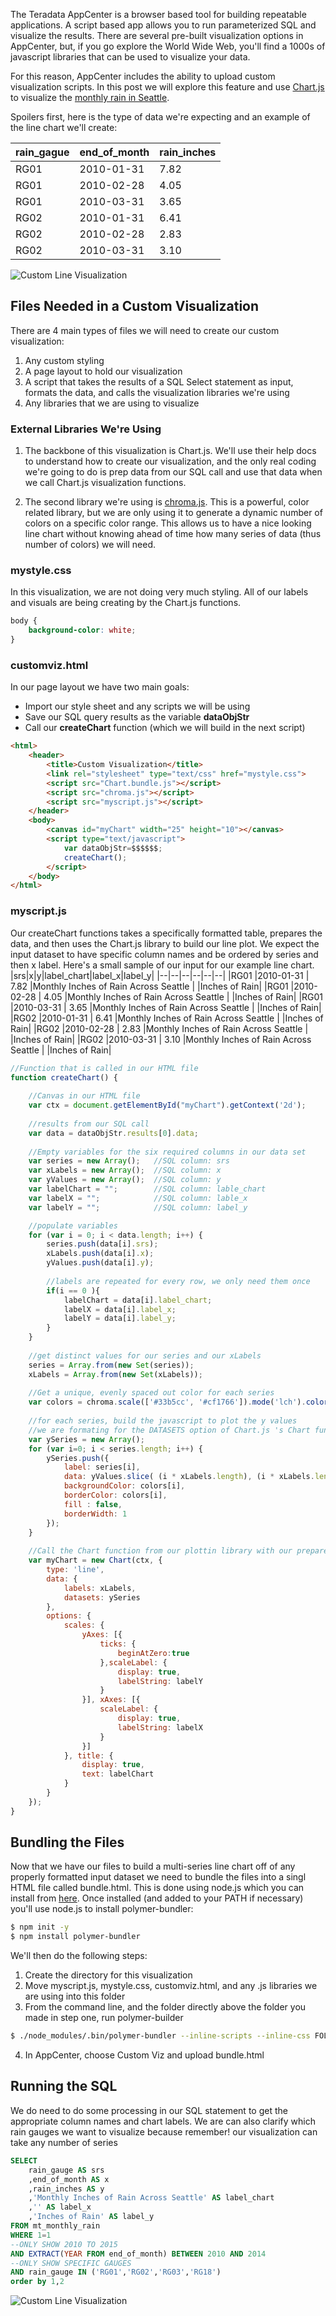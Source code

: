 The Teradata AppCenter is a browser based tool for building repeatable applications. A script based app allows you to run parameterized SQL and visualize the results. There are several pre-built visualization options in AppCenter, but, if you go explore the World Wide Web, you'll find a 1000s of javascript libraries that can be used to visualize your data. 

For this reason, AppCenter includes the ability to upload custom visualization scripts. In this post we will explore this feature and use [Chart.js](http://www.chartjs.org/docs/latest/) to visualize the [monthly rain in Seattle](https://data.seattle.gov/Community/Rainwatch-URL/icne-k3vg). 

Spoilers first, here is the type of data we're expecting and an example of the line chart we'll create:

|rain_gague|end_of_month|rain_inches|
|--|--|--|
|RG01 |2010-01-31 | 7.82 |
|RG01 |2010-02-28 | 4.05 |
|RG01 |2010-03-31 | 3.65 |
|RG02 |2010-01-31 | 6.41 |
|RG02 |2010-02-28 | 2.83 |
|RG02 |2010-03-31 | 3.10 |

![Custom Line Visualization](/images/rain_5_years_line.PNG)

## Files Needed in a Custom Visualization
There are 4 main types of files we will need to create our custom visualization:

 1. Any custom styling
 2. A page layout to hold our visualization
 3. A script that takes the results of a SQL Select statement as input, formats the data, and calls the visualization libraries we're using
 4. Any libraries that we are using to visualize

### External Libraries We're Using

 1. The backbone of this visualization is Chart.js. We'll use their help docs to understand how to create our visualization, and the only real coding we're going to do is prep data from our SQL call and use that data when we call Chart.js visualization functions.

 3. The second library we're using is [chroma.js](https://gka.github.io/chroma.js/#chroma). This is a powerful, color related library, but we are only using it to generate a dynamic number of colors on a specific color range. This allows us to have a nice looking line chart without knowing ahead of time how many series of data (thus number of colors) we will need. 

### mystyle.css
In this visualization, we are not doing very much styling. All of our labels and visuals are being creating by the Chart.js functions.
```css
body {
    background-color: white;
}
```
### customviz.html
In our page layout we have two main goals:

 - Import our style sheet and any scripts we will be using
 - Save our SQL query results as the variable **dataObjStr**
 - Call our **createChart** function (which we will build in the next script)
 
```html
<html>
    <header>
        <title>Custom Visualization</title>
        <link rel="stylesheet" type="text/css" href="mystyle.css">
        <script src="Chart.bundle.js"></script>
		<script src="chroma.js"></script>
        <script src="myscript.js"></script>
    </header>
    <body>
        <canvas id="myChart" width="25" height="10"></canvas>
        <script type="text/javascript">
            var dataObjStr=$$$$$$;
            createChart();
        </script>
    </body>
</html>
```

### myscript.js
Our createChart functions takes a specifically formatted table, prepares the data, and then uses the Chart.js library to build our line plot. We expect the input dataset to have specific column names and be ordered by series and then x label. Here's a small sample of our input for our example line chart.
|srs|x|y|label_chart|label_x|label_y| 
|--|--|--|--|--|--|
|RG01 |2010-01-31 | 7.82 |Monthly Inches of Rain Across Seattle |        |Inches of Rain|
|RG01 |2010-02-28 | 4.05 |Monthly Inches of Rain Across Seattle |        |Inches of Rain|
|RG01 |2010-03-31 | 3.65 |Monthly Inches of Rain Across Seattle |        |Inches of Rain|
|RG02 |2010-01-31 | 6.41 |Monthly Inches of Rain Across Seattle |        |Inches of Rain|
|RG02 |2010-02-28 | 2.83 |Monthly Inches of Rain Across Seattle |        |Inches of Rain|
|RG02 |2010-03-31 | 3.10 |Monthly Inches of Rain Across Seattle |        |Inches of Rain|

```javascript
//Function that is called in our HTML file
function createChart() {
	
	//Canvas in our HTML file
    var ctx = document.getElementById("myChart").getContext('2d');
	
	//results from our SQL call
    var data = dataObjStr.results[0].data;
	
	//Empty variables for the six required columns in our data set
	var series = new Array(); 	//SQL column: srs
    var xLabels = new Array();	//SQL column: x
    var yValues = new Array();	//SQL column: y
	var labelChart = "";		//SQL column: lable_chart
	var labelX = "";			//SQL column: lable_x
	var labelY = "";			//SQL column: label_y

	//populate variables
    for (var i = 0; i < data.length; i++) {	
		series.push(data[i].srs);
		xLabels.push(data[i].x);
        yValues.push(data[i].y);  
		
		//labels are repeated for every row, we only need them once
		if(i == 0 ){
			labelChart = data[i].label_chart;
			labelX = data[i].label_x;
			labelY = data[i].label_y;
		}
    }
	
	//get distinct values for our series and our xLabels
	series = Array.from(new Set(series));
	xLabels = Array.from(new Set(xLabels));
	
	//Get a unique, evenly spaced out color for each series
	var colors = chroma.scale(['#33b5cc', '#cf1766']).mode('lch').colors(series.length);
	
	//for each series, build the javascript to plot the y values
	//we are formating for the DATASETS option of Chart.js 's Chart function
	var ySeries = new Array();
	for (var i=0; i < series.length; i++) {
		ySeries.push({
			label: series[i],
			data: yValues.slice( (i * xLabels.length), (i * xLabels.length) + xLabels.length),
			backgroundColor: colors[i],
			borderColor: colors[i],
			fill : false,
			borderWidth: 1
		});
	}
	
	//Call the Chart function from our plottin library with our prepared data
    var myChart = new Chart(ctx, {
        type: 'line',
        data: {
            labels: xLabels,
            datasets: ySeries
        },
        options: {
            scales: {
                yAxes: [{
                    ticks: {
                        beginAtZero:true
                    },scaleLabel: {
						display: true,
						labelString: labelY
					}
                }], xAxes: [{
                    scaleLabel: {
						display: true,
						labelString: labelX
					}
                }]
            }, title: {
				display: true,
				text: labelChart
			}
        }
    });
}
```
## Bundling the Files
Now that we have our files to build a  multi-series line chart off of any properly formatted input dataset we need to bundle the files into a singl HTML file called bundle.html. This is done using node.js which you can install from [here](https://nodejs.org/). Once installed (and added to your PATH if necessary) you'll use node.js to install polymer-bundler:
```bash
$ npm init -y
$ npm install polymer-bundler
```
We'll then do the following steps:
 1. Create the directory for this visualization
 2. Move myscript.js, mystyle.css, customviz.html, and any .js libraries we are using into this folder
 3. From the command line, and the folder directly above the folder you made in step one, run polymer-builder
 ```bash
 $ ./node_modules/.bin/polymer-bundler --inline-scripts --inline-css FOLDERNAME/customviz.html > FOLDERNAME/bundle.html
 ```
 4. In AppCenter, choose Custom Viz and upload bundle.html

## Running the SQL 
We do need to do some processing in our SQL statement to get the appropriate column names and chart labels. We are can also clarify which rain gauges we want to visualize because remember! our visualization can take any number of series
```sql
SELECT 
	rain_gauge AS srs
	,end_of_month AS x
	,rain_inches AS y
	,'Monthly Inches of Rain Across Seattle' AS label_chart
	,'' AS label_x
	,'Inches of Rain' AS label_y
FROM mt_monthly_rain
WHERE 1=1
--ONLY SHOW 2010 TO 2015
AND EXTRACT(YEAR FROM end_of_month) BETWEEN 2010 AND 2014
--ONLY SHOW SPECIFIC GAUGES
AND rain_gauge IN ('RG01','RG02','RG03','RG18')
order by 1,2
```
![Custom Line Visualization](/images/rain_specifc_gauges_line.PNG)